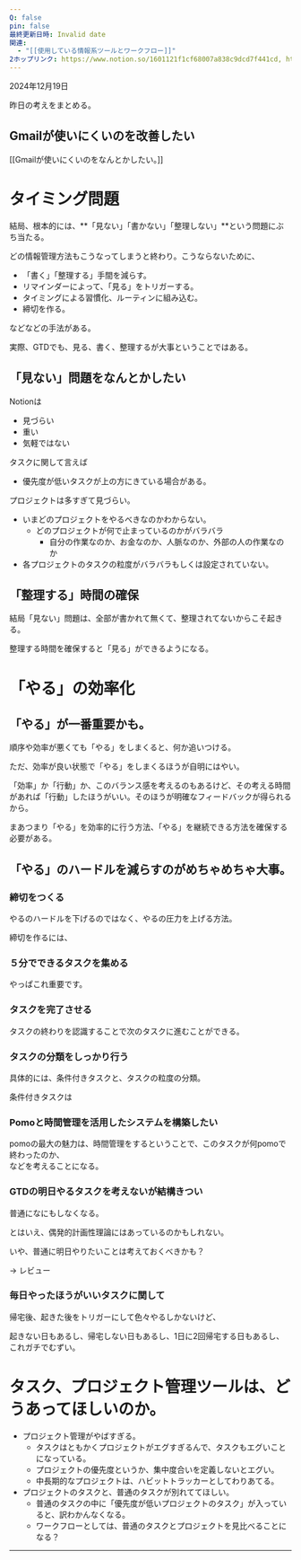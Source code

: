 ```yaml
---
Q: false
pin: false
最終更新日時: Invalid date
関連:
  - "[[使用している情報系ツールとワークフロー]]"
2ホップリンク: https://www.notion.so/1601121f1cf68007a838c9dcd7f441cd, https://www.notion.so/1611121f1cf6809fbcf4fdd9a96984d5, https://www.notion.so/395f80c6ad3f4fc490e8aedbfb937038, https://www.notion.so/4abe4d76bc3045c2b974a389849c6ff8, https://www.notion.so/9e149cc4e75744ba8873064637fa9099
---
```

2024年12月19日

昨日の考えをまとめる。

  

## Gmailが使いにくいのを改善したい

[[Gmailが使いにくいのをなんとかしたい。]]

  

  

# タイミング問題

結局、根本的には、**「見ない」「書かない」「整理しない」**という問題にぶち当たる。

どの情報管理方法もこうなってしまうと終わり。こうならないために、

- 「書く」「整理する」手間を減らす。
- リマインダーによって、「見る」をトリガーする。
- タイミングによる習慣化、ルーティンに組み込む。
- 締切を作る。

などなどの手法がある。

実際、GTDでも、見る、書く、整理するが大事ということではある。

  

## 「見ない」問題をなんとかしたい

Notionは

- 見づらい
- 重い
- 気軽ではない

  

タスクに関して言えば

- 優先度が低いタスクが上の方にきている場合がある。

  

プロジェクトは多すぎて見づらい。

- いまどのプロジェクトをやるべきなのかわからない。
    - どのプロジェクトが何で止まっているのかがバラバラ
        - 自分の作業なのか、お金なのか、人脈なのか、外部の人の作業なのか
- 各プロジェクトのタスクの粒度がバラバラもしくは設定されていない。

## 「整理する」時間の確保

結局「見ない」問題は、全部が書かれて無くて、整理されてないからこそ起きる。

整理する時間を確保すると「見る」ができるようになる。

  

# 「やる」の効率化

## 「やる」が一番重要かも。

順序や効率が悪くても「やる」をしまくると、何か追いつける。

ただ、効率が良い状態で「やる」をしまくるほうが自明にはやい。

「効率」か「行動」か、このバランス感を考えるのもあるけど、その考える時間があれば「行動」したほうがいい。そのほうが明確なフィードバックが得られるから。

まあつまり「やる」を効率的に行う方法、「やる」を継続できる方法を確保する必要がある。

## 「やる」のハードルを減らすのがめちゃめちゃ大事。

### 締切をつくる

やるのハードルを下げるのではなく、やるの圧力を上げる方法。

締切を作るには、

### ５分でできるタスクを集める

やっぱこれ重要です。

### タスクを完了させる

タスクの終わりを認識することで次のタスクに進むことができる。

### タスクの分類をしっかり行う

具体的には、条件付きタスクと、タスクの粒度の分類。

条件付きタスクは

### Pomoと時間管理を活用したシステムを構築したい

pomoの最大の魅力は、時間管理をするということで、このタスクが何pomoで終わったのか、  
などを考えることになる。  

  

### GTDの明日やるタスクを考えないが結構きつい

普通になにもしなくなる。

とはいえ、偶発的計画性理論にはあっているのかもしれない。

いや、普通に明日やりたいことは考えておくべきかも？

→ レビュー

  

### 毎日やったほうがいいタスクに関して

帰宅後、起きた後をトリガーにして色々やるしかないけど、

起きない日もあるし、帰宅しない日もあるし、1日に2回帰宅する日もあるし、  
これガチでむずい。  

  

  

# タスク、プロジェクト管理ツールは、どうあってほしいのか。

  

- プロジェクト管理がやばすぎる。
    - タスクはともかくプロジェクトがエグすぎるんで、タスクもエグいことになっている。
    - プロジェクトの優先度というか、集中度合いを定義しないとエグい。
    - 中長期的なプロジェクトは、ハビットトラッカーとしてわりあてる。
- プロジェクトのタスクと、普通のタスクが別れててほしい。
    - 普通のタスクの中に「優先度が低いプロジェクトのタスク」が入っていると、訳わかんなくなる。
    - ワークフローとしては、普通のタスクとプロジェクトを見比べることになる？

  

  

  

---